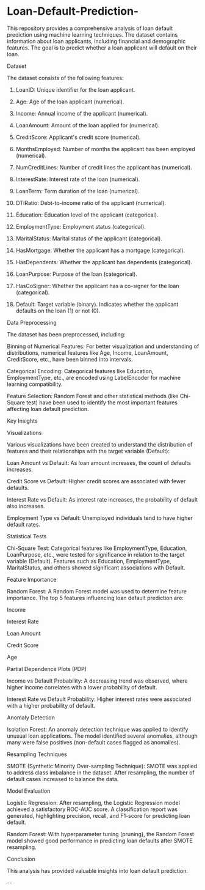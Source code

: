 # Loan-Default-Prediction-

This repository provides a comprehensive analysis of loan default prediction using machine learning techniques. The dataset contains information about loan applicants, including financial and demographic features. The goal is to predict whether a loan applicant will default on their loan.

Dataset

The dataset consists of the following features:

1. LoanID: Unique identifier for the loan applicant.


2. Age: Age of the loan applicant (numerical).


3. Income: Annual income of the applicant (numerical).


4. LoanAmount: Amount of the loan applied for (numerical).


5. CreditScore: Applicant's credit score (numerical).


6. MonthsEmployed: Number of months the applicant has been employed (numerical).


7. NumCreditLines: Number of credit lines the applicant has (numerical).


8. InterestRate: Interest rate of the loan (numerical).


9. LoanTerm: Term duration of the loan (numerical).


10. DTIRatio: Debt-to-income ratio of the applicant (numerical).


11. Education: Education level of the applicant (categorical).


12. EmploymentType: Employment status (categorical).


13. MaritalStatus: Marital status of the applicant (categorical).


14. HasMortgage: Whether the applicant has a mortgage (categorical).


15. HasDependents: Whether the applicant has dependents (categorical).


16. LoanPurpose: Purpose of the loan (categorical).


17. HasCoSigner: Whether the applicant has a co-signer for the loan (categorical).


18. Default: Target variable (binary). Indicates whether the applicant defaults on the loan (1) or not (0).



Data Preprocessing

The dataset has been preprocessed, including:

Binning of Numerical Features: For better visualization and understanding of distributions, numerical features like Age, Income, LoanAmount, CreditScore, etc., have been binned into intervals.

Categorical Encoding: Categorical features like Education, EmploymentType, etc., are encoded using LabelEncoder for machine learning compatibility.

Feature Selection: Random Forest and other statistical methods (like Chi-Square test) have been used to identify the most important features affecting loan default prediction.


Key Insights

Visualizations

Various visualizations have been created to understand the distribution of features and their relationships with the target variable (Default):

Loan Amount vs Default: As loan amount increases, the count of defaults increases.

Credit Score vs Default: Higher credit scores are associated with fewer defaults.

Interest Rate vs Default: As interest rate increases, the probability of default also increases.

Employment Type vs Default: Unemployed individuals tend to have higher default rates.


Statistical Tests

Chi-Square Test: Categorical features like EmploymentType, Education, LoanPurpose, etc., were tested for significance in relation to the target variable (Default). Features such as Education, EmploymentType, MaritalStatus, and others showed significant associations with Default.


Feature Importance

Random Forest: A Random Forest model was used to determine feature importance. The top 5 features influencing loan default prediction are:

Income

Interest Rate

Loan Amount

Credit Score

Age



Partial Dependence Plots (PDP)

Income vs Default Probability: A decreasing trend was observed, where higher income correlates with a lower probability of default.

Interest Rate vs Default Probability: Higher interest rates were associated with a higher probability of default.


Anomaly Detection

Isolation Forest: An anomaly detection technique was applied to identify unusual loan applications. The model identified several anomalies, although many were false positives (non-default cases flagged as anomalies).


Resampling Techniques

SMOTE (Synthetic Minority Over-sampling Technique): SMOTE was applied to address class imbalance in the dataset. After resampling, the number of default cases increased to balance the data.


Model Evaluation

Logistic Regression: After resampling, the Logistic Regression model achieved a satisfactory ROC-AUC score. A classification report was generated, highlighting precision, recall, and F1-score for predicting loan default.

Random Forest: With hyperparameter tuning (pruning), the Random Forest model showed good performance in predicting loan defaults after SMOTE resampling.


Conclusion

This analysis has provided valuable insights into loan default prediction. 

--
